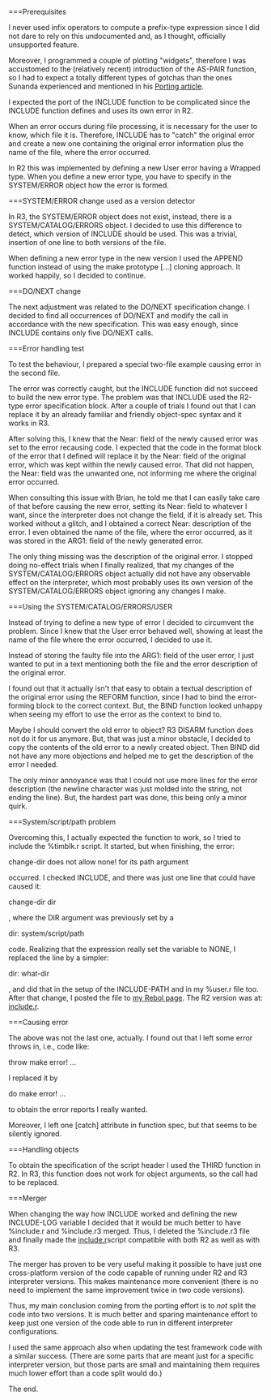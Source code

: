 ===Prerequisites

I never used infix operators to compute a prefix-type expression since I did not dare to rely on this undocumented and, as I thought, officially unsupported feature.

Moreover, I programmed a couple of plotting "widgets", therefore I was accustomed to the (relatively recent) introduction of the AS-PAIR function, so I had to expect a totally different types of gotchas than the ones Sunanda experienced and mentioned in his <a href="http://www.rebol.org/art-display-article.r?article=j26z">Porting article</a>.

I expected the port of the INCLUDE function to be complicated since the INCLUDE function defines and uses its own error in R2.

When an error occurs during file processing, it is necessary for the user to know, which file it is. Therefore, INCLUDE has to "catch" the original error and create a new one containing the original error information plus the name of the file, where the error occurred.

In R2 this was implemented by defining a new User error having a Wrapped type. When you define a new error type, you have to specify in the SYSTEM/ERROR object how the error is formed.

===SYSTEM/ERROR change used as a version detector

In R3, the SYSTEM/ERROR object does not exist, instead, there is a SYSTEM/CATALOG/ERRORS object. I decided to use this difference to detect, which version of INCLUDE should be used. This was a trivial, insertion of one line to both versions of the file.

When defining a new error type in the new version I used the APPEND function instead of using the make prototype [...] cloning approach. It worked happily, so I decided to continue.

===DO/NEXT change

The next adjustment was related to the DO/NEXT specification change. I decided to find all occurrences of DO/NEXT and modify the call in accordance with the new specification. This was easy enough, since INCLUDE contains only five DO/NEXT calls.

===Error handling test

To test the behaviour, I prepared a special two-file example causing error in the second file.

The error was correctly caught, but the INCLUDE function did not succeed to build the new error type. The problem was that INCLUDE used the R2-type error specification block. After a couple of trials I found out that I can replace it by an already familiar and friendly object-spec syntax and it works in R3.

After solving this, I knew that the Near: field of the newly caused error was set to the error recausing code. I expected that the code in the format block of the error that I defined will replace it by the Near: field of the original error, which was kept within the newly caused error. That did not happen, the Near: field was the unwanted one, not informing me where the original error occurred.

When consulting this issue with Brian, he told me that I can easily take care of that before causing the new error, setting its Near: field to whatever I want, since the interpreter does not change the field, if it is already set. This worked without a glitch, and I obtained a correct Near: description of the error. I even obtained the name of the file, where the error occurred, as it was stored in the ARG1: field of the newly generated error.

The only thing missing was the description of the original error. I stopped doing no-effect trials when I finally realized, that my changes of the SYSTEM/CATALOG/ERRORS object actually did not have any observable effect on the interpreter, which most probably uses its own version of the SYSTEM/CATALOG/ERRORS object ignoring any changes I make.

===Using the SYSTEM/CATALOG/ERRORS/USER

Instead of trying to define a new type of error I decided to circumvent the problem. Since I knew that the User error behaved well, showing at least the name of the file where the error occurred, I decided to use it.

Instead of storing the faulty file into the ARG1: field of the user error, I just wanted to put in a text mentioning both the file and the error description of the original error.

I found out that it actually isn't that easy to obtain a textual description of the original error using the REFORM function, since I had to bind the error-forming block to the correct context. But, the BIND function looked unhappy when seeing my effort to use the error as the context to bind to.

Maybe I should convert the old error to object? R3 DISARM function does not do it for us anymore. But, that was just a minor obstacle, I decided to copy the contents of the old error to a newly created object. Then BIND did not have any more objections and helped me to get the description of the error I needed.

The only minor annoyance was that I could not use more lines for the error description (the newline character was just molded into the string, not ending the line). But, the hardest part was done, this being only a minor quirk.

===System/script/path problem

Overcoming this, I actually expected the function to work, so I tried to include the %timblk.r script. It started, but when finishing, the error:

 change-dir does not allow none! for its path argument
 
occurred. I checked INCLUDE, and there was just one line that could have caused it:

 change-dir dir

, where the DIR argument was previously set by a

 dir: system/script/path

code. Realizing that the expression really set the variable to NONE, I replaced the line by a simpler:

 dir: what-dir

, and did that in the setup of the INCLUDE-PATH and in my %user.r file too. After that change, I posted the file to <a href="http://www.fm.tul.cz/~ladislav/rebol">my Rebol page</a>. The R2 version was at: <a href="http://www.fm.tul.cz/~ladislav/rebol/include.r">include.r</a>.

===Causing error

The above was not the last one, actually. I found out that I left some error throws in, i.e., code like:

 throw make error! ...

I replaced it by

 do make error! ...

to obtain the error reports I really wanted.

Moreover, I left one [catch] attribute in function spec, but that seems to be silently ignored.

===Handling objects

To obtain the specification of the script header I used the THIRD function in R2. In R3, this function does not work for object arguments, so the call had to be replaced.

===Merger

When changing the way how INCLUDE worked and defining the new INCLUDE-LOG variable I decided that it would be much better to have %include.r and %include.r3 merged. Thus, I deleted the %include.r3 file and finally made the <a href="http://www.fm.tul.cz/~ladislav/rebol/include.r">include.r</a>script compatible with both R2 as well as with R3.

The merger has proven to be very useful making it possible to have just one cross-platform version of the code capable of running under R2 and R3 interpreter versions. This makes maintenance more convenient (there is no need to implement the same improvement twice in two code versions).

Thus, my main conclusion coming from the porting effort is to *not* split the code into two versions. It is much better and sparing maintenance effort to keep just one version of the code able to run in different interpreter configurations.

I used the same approach also when updating the test framework code with a similar success. (There are some parts that are meant just for a specific interpreter version, but those parts are small and maintaining them requires much lower effort than a code split would do.)

The end.